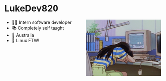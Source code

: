 # LukeDev820 

<img align="right" src="assets/sleepingonkeyboard.gif" height="180">

- 👨‍💻 Intern software developer
- 📚 Completely self taught
- 🦘  Australia
- 🐧 Linux FTW!

